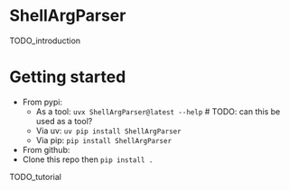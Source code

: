 
# ShellArgParser
TODO_introduction

# Getting started
* From pypi:
    * As a tool: `uvx ShellArgParser@latest --help`  # TODO: can this be used as a tool?
    * Via uv: `uv pip install ShellArgParser`
    * Via pip: `pip install ShellArgParser`
* From github:
* Clone this repo then `pip install .`

TODO_tutorial
